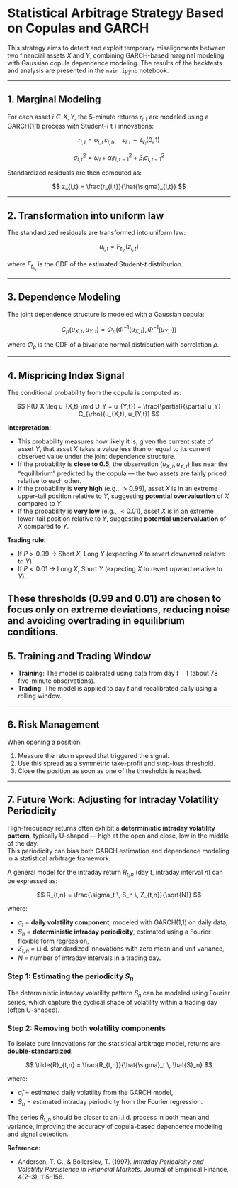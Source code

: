 # Statistical Arbitrage Strategy Based on Copulas and GARCH

This strategy aims to detect and exploit temporary misalignments between two financial assets $X$ and $Y$, combining GARCH-based marginal modeling with Gaussian copula dependence modeling. The results of the backtests and analysis are presented in the `main.ipynb` notebook.

---

## 1. Marginal Modeling
For each asset $i \in {X, Y}$, the 5-minute returns $r_{i,t}$ are modeled using a GARCH(1,1) process with Student-\( t \) innovations:

$$
r_{i,t} = \sigma_{i,t} \, \varepsilon_{i,t}, \quad \varepsilon_{i,t} \sim t_{\nu_i}(0, 1)
$$

$$
\sigma_{i,t}^2 = \omega_i + \alpha_i r_{i,t-1}^2 + \beta_i \sigma_{i,t-1}^2
$$
  
Standardized residuals are then computed as:

$$
z_{i,t} = \frac{r_{i,t}}{\hat{\sigma}_{i,t}}
$$

---

## 2. Transformation into uniform law
The standardized residuals are transformed into uniform law:

$$
u_{i,t} = F_{t_{\nu_i}}(z_{i,t})
$$

where $F_{t_{\nu_i}}$ is the CDF of the estimated Student-$t$ distribution.

---

## 3. Dependence Modeling
The joint dependence structure is modeled with a Gaussian copula:

$$
C_{\rho}(u_{X,t}, u_{Y,t}) = \Phi_{\rho} \big( \Phi^{-1}(u_{X,t}), \, \Phi^{-1}(u_{Y,t}) \big)
$$

where $\Phi_{\rho}$ is the CDF of a bivariate normal distribution with correlation $\rho$.

---

## 4. Mispricing Index Signal
The conditional probability from the copula is computed as:

$$
P(U_X \leq u_{X,t} \mid U_Y = u_{Y,t}) = \frac{\partial}{\partial u_Y} C_{\rho}(u_{X,t}, u_{Y,t})
$$

**Interpretation:**
- This probability measures how likely it is, given the current state of asset  $Y$, that asset $X$ takes a value less than or equal to its current observed value under the joint dependence structure.
- If the probability is **close to 0.5**, the observation $(u_{X,t}, u_{Y,t})$ lies near the “equilibrium” predicted by the copula — the two assets are fairly priced relative to each other.
- If the probability is **very high** (e.g., $> 0.99$), asset $X$ is in an extreme upper-tail position relative to $Y$, suggesting **potential overvaluation** of $X$ compared to $Y$.
- If the probability is **very low** (e.g., $< 0.01$), asset $X$ is in an extreme lower-tail position relative to $Y$, suggesting **potential undervaluation** of $X$ compared to $Y$.

**Trading rule:**
- If $P > 0.99$ → Short $X$, Long $Y$ (expecting $X$ to revert downward relative to $Y$).
- If $P < 0.01$ → Long $X$, Short  $Y$ (expecting $X$ to revert upward relative to $Y$).

These thresholds (0.99 and 0.01) are chosen to focus only on extreme deviations, reducing noise and avoiding overtrading in equilibrium conditions.
---

## 5. Training and Trading Window
- **Training**: The model is calibrated using data from day $t-1$ (about 78 five-minute observations).  
- **Trading**: The model is applied to day $t$ and recalibrated daily using a rolling window.

---

## 6. Risk Management
When opening a position:
1. Measure the return spread that triggered the signal.  
2. Use this spread as a symmetric take-profit and stop-loss threshold.  
3. Close the position as soon as one of the thresholds is reached.

---



## 7. Future Work: Adjusting for Intraday Volatility Periodicity

High-frequency returns often exhibit a **deterministic intraday volatility pattern**, typically U-shaped — high at the open and close, low in the middle of the day.  
This periodicity can bias both GARCH estimation and dependence modeling in a statistical arbitrage framework.

A general model for the intraday return $R_{t,n}$ (day $t$, intraday interval $n$) can be expressed as:

$$
R_{t,n} = \frac{\sigma_t \, S_n \, Z_{t,n}}{\sqrt{N}}
$$

where:
- $\sigma_t$ = **daily volatility component**, modeled with GARCH(1,1) on daily data,
- $S_n$ = **deterministic intraday periodicity**, estimated using a Fourier flexible form regression,
- $Z_{t,n}$ = i.i.d. standardized innovations with zero mean and unit variance,
- $N$ = number of intraday intervals in a trading day.

### Step 1: Estimating the periodicity $S_n$  
The deterministic intraday volatility pattern $S_n$ can be modeled using Fourier series, which capture the cyclical shape of volatility within a trading day (often U-shaped).


### Step 2: Removing both volatility components  
To isolate pure innovations for the statistical arbitrage model, returns are **double-standardized**:

$$
\tilde{R}_{t,n} = \frac{R_{t,n}}{\hat{\sigma}_t \, \hat{S}_n}
$$


where:
- $\hat{\sigma}_t$ = estimated daily volatility from the GARCH model,
- $\hat{S}_n$ = estimated intraday periodicity from the Fourier regression.

The series $\tilde{R}_{t,n}$ should be closer to an i.i.d. process in both mean and variance, improving the accuracy of copula-based dependence modeling and signal detection.

**Reference:**  
- Andersen, T. G., & Bollerslev, T. (1997). *Intraday Periodicity and Volatility Persistence in Financial Markets*. Journal of Empirical Finance, 4(2–3), 115–158.
